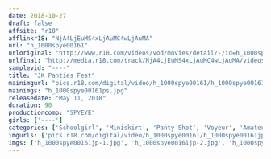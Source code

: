 ```yaml
---
date: 2018-10-27
draft: false
affsite: "r18"
afflinkr18: "NjA4LjEuMS4xLjAuMC4wLjAuMA"
url: "h_1000spye00161"
urloriginal: "http://www.r18.com/videos/vod/movies/detail/-/id=h_1000spye00161"
urlfinal: "http://media.r18.com/track/NjA4LjEuMS4xLjAuMC4wLjAuMA/videos/vod/movies/detail/-/id=h_1000spye00161"
samplevid: "----"
title: "JK Panties Fest"
mainimgurl: "pics.r18.com/digital/video/h_1000spye00161/h_1000spye00161ps.jpg"
mainimgs: "h_1000spye00161ps.jpg"
releasedate: "May 11, 2018"
duration: 90
productioncomp: "SPYEYE"
girls: ['----']
categories: ['Schoolgirl', 'Miniskirt', 'Panty Shot', 'Voyeur', 'Amateur']
imgurls: ['pics.r18.com/digital/video/h_1000spye00161/h_1000spye00161jp-1.jpg', 'pics.r18.com/digital/video/h_1000spye00161/h_1000spye00161jp-2.jpg', 'pics.r18.com/digital/video/h_1000spye00161/h_1000spye00161jp-3.jpg', 'pics.r18.com/digital/video/h_1000spye00161/h_1000spye00161jp-4.jpg', 'pics.r18.com/digital/video/h_1000spye00161/h_1000spye00161jp-5.jpg', 'pics.r18.com/digital/video/h_1000spye00161/h_1000spye00161jp-6.jpg', 'pics.r18.com/digital/video/h_1000spye00161/h_1000spye00161jp-7.jpg', 'pics.r18.com/digital/video/h_1000spye00161/h_1000spye00161jp-8.jpg', 'pics.r18.com/digital/video/h_1000spye00161/h_1000spye00161jp-9.jpg', 'pics.r18.com/digital/video/h_1000spye00161/h_1000spye00161jp-10.jpg', 'pics.r18.com/digital/video/h_1000spye00161/h_1000spye00161jp-11.jpg', 'pics.r18.com/digital/video/h_1000spye00161/h_1000spye00161jp-12.jpg', 'pics.r18.com/digital/video/h_1000spye00161/h_1000spye00161jp-13.jpg', 'pics.r18.com/digital/video/h_1000spye00161/h_1000spye00161jp-14.jpg', 'pics.r18.com/digital/video/h_1000spye00161/h_1000spye00161jp-15.jpg', 'pics.r18.com/digital/video/h_1000spye00161/h_1000spye00161jp-16.jpg', 'pics.r18.com/digital/video/h_1000spye00161/h_1000spye00161jp-17.jpg', 'pics.r18.com/digital/video/h_1000spye00161/h_1000spye00161jp-18.jpg', 'pics.r18.com/digital/video/h_1000spye00161/h_1000spye00161jp-19.jpg', 'pics.r18.com/digital/video/h_1000spye00161/h_1000spye00161jp-20.jpg']
imgs: ['h_1000spye00161jp-1.jpg', 'h_1000spye00161jp-2.jpg', 'h_1000spye00161jp-3.jpg', 'h_1000spye00161jp-4.jpg', 'h_1000spye00161jp-5.jpg', 'h_1000spye00161jp-6.jpg', 'h_1000spye00161jp-7.jpg', 'h_1000spye00161jp-8.jpg', 'h_1000spye00161jp-9.jpg', 'h_1000spye00161jp-10.jpg', 'h_1000spye00161jp-11.jpg', 'h_1000spye00161jp-12.jpg', 'h_1000spye00161jp-13.jpg', 'h_1000spye00161jp-14.jpg', 'h_1000spye00161jp-15.jpg', 'h_1000spye00161jp-16.jpg', 'h_1000spye00161jp-17.jpg', 'h_1000spye00161jp-18.jpg', 'h_1000spye00161jp-19.jpg', 'h_1000spye00161jp-20.jpg']
---
```

